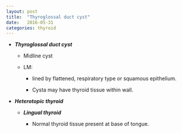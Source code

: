 ```yaml
---
layout: post
title:  "Thyroglossal duct cyst"
date:   2016-05-31 
categories: thyroid
---
```


-   ***Thyroglossal duct cyst***

    -   Midline cyst

    -   LM:

        -   lined by flattened, respiratory type or squamous epithelium.

        -   Cysta may have thyroid tissue within wall.

-   ***Heterotopic thyroid***

    -   ***Lingual thyroid***

        -   Normal thyroid tissue present at base of tongue.